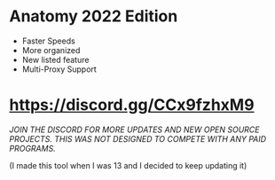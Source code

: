 # Anatomy 2022 Edition 
- Faster Speeds
- More organized
- New listed feature
- Multi-Proxy Support

# https://discord.gg/CCx9fzhxM9


*JOIN THE DISCORD FOR MORE UPDATES AND NEW OPEN SOURCE PROJECTS.*
*THIS WAS NOT DESIGNED TO COMPETE WITH ANY PAID PROGRAMS.*


(I made this tool when I was 13 and I decided to keep updating it)
